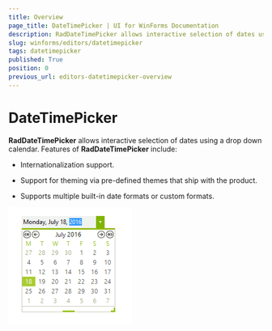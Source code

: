 ```yaml
---
title: Overview
page_title: DateTimePicker | UI for WinForms Documentation
description: RadDateTimePicker allows interactive selection of dates using a drop down calendar. 
slug: winforms/editors/datetimepicker
tags: datetimepicker
published: True
position: 0
previous_url: editors-datetimepicker-overview
---
```


# DateTimePicker


__RadDateTimePicker__ allows interactive selection of dates using a drop down calendar. Features of __RadDateTimePicker__ include:

* Internationalization support.

* Support for theming via pre-defined themes that ship with the product.

* Supports multiple built-in date formats or custom formats.

![editors-datetimepicker-overview 001](images/editors-datetimepicker-overview001.png)


